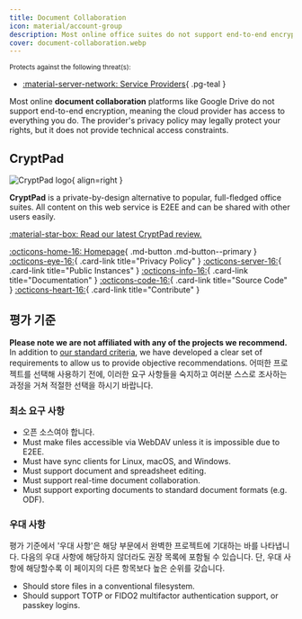 ```yaml
---
title: Document Collaboration
icon: material/account-group
description: Most online office suites do not support end-to-end encryption, meaning the cloud provider has access to everything you do.
cover: document-collaboration.webp
---
```


<small>Protects against the following threat(s):</small>

- [:material-server-network: Service Providers](basics/common-threats.md#privacy-from-service-providers){ .pg-teal }

Most online **document collaboration** platforms like Google Drive do not support end-to-end encryption, meaning the cloud provider has access to everything you do. The provider's privacy policy may legally protect your rights, but it does not provide technical access constraints.

## CryptPad

<div class="admonition recommendation" markdown>

![CryptPad logo](assets/img/document-collaboration/cryptpad.svg){ align=right }

**CryptPad** is a private-by-design alternative to popular, full-fledged office suites. All content on this web service is E2EE and can be shared with other users easily.

[:material-star-box: Read our latest CryptPad review.](https://www.privacyguides.org/articles/2025/02/07/cryptpad-review)

[:octicons-home-16: Homepage](https://cryptpad.fr){ .md-button .md-button--primary }
[:octicons-eye-16:](https://cryptpad.fr/pad/#/2/pad/view/GcNjAWmK6YDB3EO2IipRZ0fUe89j43Ryqeb4fjkjehE){ .card-link title="Privacy Policy" }
[:octicons-server-16:](https://cryptpad.org/instances){ .card-link title="Public Instances" }
[:octicons-info-16:](https://docs.cryptpad.fr){ .card-link title="Documentation" }
[:octicons-code-16:](https://github.com/xwiki-labs/cryptpad){ .card-link title="Source Code" }
[:octicons-heart-16:](https://opencollective.com/cryptpad){ .card-link title="Contribute" }

</details>

</div>

## 평가 기준

**Please note we are not affiliated with any of the projects we recommend.** In addition to [our standard criteria](about/criteria.md), we have developed a clear set of requirements to allow us to provide objective recommendations. 어떠한 프로젝트를 선택해 사용하기 전에, 이러한 요구 사항들을 숙지하고 여러분 스스로 조사하는 과정을 거쳐 적절한 선택을 하시기 바랍니다.

### 최소 요구 사항

- 오픈 소스여야 합니다.
- Must make files accessible via WebDAV unless it is impossible due to E2EE.
- Must have sync clients for Linux, macOS, and Windows.
- Must support document and spreadsheet editing.
- Must support real-time document collaboration.
- Must support exporting documents to standard document formats (e.g. ODF).

### 우대 사항

평가 기준에서 '우대 사항'은 해당 부문에서 완벽한 프로젝트에 기대하는 바를 나타냅니다. 다음의 우대 사항에 해당하지 않더라도 권장 목록에 포함될 수 있습니다. 단, 우대 사항에 해당할수록 이 페이지의 다른 항목보다 높은 순위를 갖습니다.

- Should store files in a conventional filesystem.
- Should support TOTP or FIDO2 multifactor authentication support, or passkey logins.

